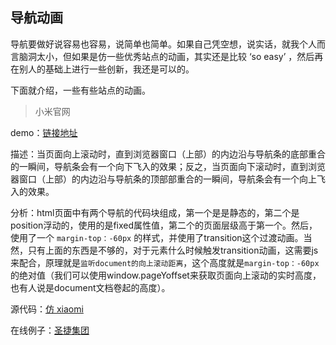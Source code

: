 ## 导航动画

导航要做好说容易也容易，说简单也简单。如果自己凭空想，说实话，就我个人而言脑洞太小，但如果是仿一些优秀站点的动画，其实还是比较 ‘so easy’ ，然后再在别人的基础上进行一些创新，我还是可以的。

下面就介绍，一些有些站点的动画。

> 小米官网

demo：[链接地址](https://www.mi.com/redmi6/)

描述：当页面向上滚动时，直到浏览器窗口（上部）的内边沿与导航条的底部重合的一瞬间，导航条会有一个向下飞入的效果；反之，当页面向下滚动时，直到浏览器窗口（上部）的内边沿与导航条的顶部部重合的一瞬间，导航条会有一个向上飞入的效果。

分析：html页面中有两个导航的代码块组成，第一个是是静态的，第二个是position浮动的，使用的是fixed属性值，第二个的页面层级高于第一个。然后，使用了一个 `margin-top：-60px` 的样式，并使用了transition这个过渡动画。当然，只有上面的东西是不够的，对于元素什么时候触发transition动画，这需要js来配合，原理就是`监听document的向上滚动距离`，这个高度就是`margin-top：-60px` 的绝对值（我们可以使用window.pageYoffset来获取页面向上滚动的实时高度，也有人说是document文档卷起的高度）。

源代码：[仿 xiaomi](https://github.com/lvzhenbang/css3-animate/blob/master/demo/nav/xiaomi.html)

在线例子：[圣捷集团](http://www.sjcf.com.cn:8080/ywbk-hlwjr.html)



